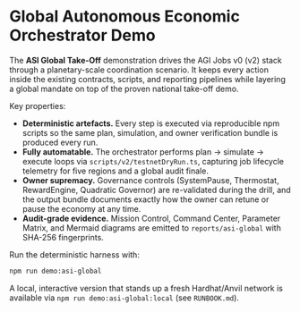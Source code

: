 # Global Autonomous Economic Orchestrator Demo

The **ASI Global Take-Off** demonstration drives the AGI Jobs v0 (v2) stack through a
planetary-scale coordination scenario.  It keeps every action inside the existing
contracts, scripts, and reporting pipelines while layering a global mandate on top of
the proven national take-off demo.

Key properties:

- **Deterministic artefacts.** Every step is executed via reproducible npm scripts so
the same plan, simulation, and owner verification bundle is produced every run.
- **Fully automatable.** The orchestrator performs plan → simulate → execute loops via
`scripts/v2/testnetDryRun.ts`, capturing job lifecycle telemetry for five regions and a
global audit finale.
- **Owner supremacy.** Governance controls (SystemPause, Thermostat, RewardEngine,
Quadratic Governor) are re-validated during the drill, and the output bundle documents
exactly how the owner can retune or pause the economy at any time.
- **Audit-grade evidence.** Mission Control, Command Center, Parameter Matrix, and
Mermaid diagrams are emitted to `reports/asi-global` with SHA-256 fingerprints.

Run the deterministic harness with:

```bash
npm run demo:asi-global
```

A local, interactive version that stands up a fresh Hardhat/Anvil network is available
via `npm run demo:asi-global:local` (see `RUNBOOK.md`).

